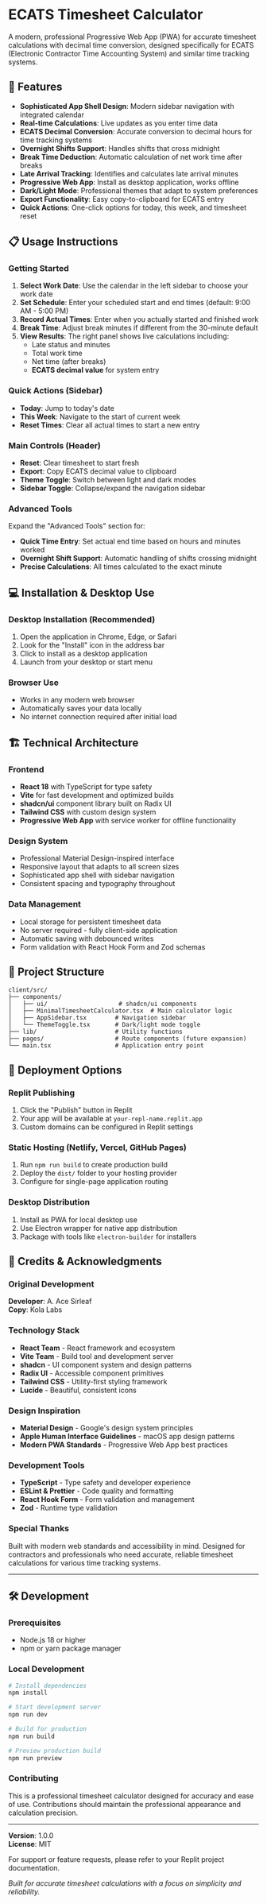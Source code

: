 # ECATS Timesheet Calculator

A modern, professional Progressive Web App (PWA) for accurate timesheet calculations with decimal time conversion, designed specifically for ECATS (Electronic Contractor Time Accounting System) and similar time tracking systems.

## 🚀 Features

- **Sophisticated App Shell Design**: Modern sidebar navigation with integrated calendar
- **Real-time Calculations**: Live updates as you enter time data
- **ECATS Decimal Conversion**: Accurate conversion to decimal hours for time tracking systems
- **Overnight Shifts Support**: Handles shifts that cross midnight
- **Break Time Deduction**: Automatic calculation of net work time after breaks  
- **Late Arrival Tracking**: Identifies and calculates late arrival minutes
- **Progressive Web App**: Install as desktop application, works offline
- **Dark/Light Mode**: Professional themes that adapt to system preferences
- **Export Functionality**: Easy copy-to-clipboard for ECATS entry
- **Quick Actions**: One-click options for today, this week, and timesheet reset

## 📋 Usage Instructions

### Getting Started
1. **Select Work Date**: Use the calendar in the left sidebar to choose your work date
2. **Set Schedule**: Enter your scheduled start and end times (default: 9:00 AM - 5:00 PM)
3. **Record Actual Times**: Enter when you actually started and finished work
4. **Break Time**: Adjust break minutes if different from the 30-minute default
5. **View Results**: The right panel shows live calculations including:
   - Late status and minutes
   - Total work time
   - Net time (after breaks)
   - **ECATS decimal value** for system entry

### Quick Actions (Sidebar)
- **Today**: Jump to today's date
- **This Week**: Navigate to the start of current week
- **Reset Times**: Clear all actual times to start a new entry

### Main Controls (Header)
- **Reset**: Clear timesheet to start fresh
- **Export**: Copy ECATS decimal value to clipboard
- **Theme Toggle**: Switch between light and dark modes
- **Sidebar Toggle**: Collapse/expand the navigation sidebar

### Advanced Tools
Expand the "Advanced Tools" section for:
- **Quick Time Entry**: Set actual end time based on hours and minutes worked
- **Overnight Shift Support**: Automatic handling of shifts crossing midnight
- **Precise Calculations**: All times calculated to the exact minute

## 💻 Installation & Desktop Use

### Desktop Installation (Recommended)
1. Open the application in Chrome, Edge, or Safari
2. Look for the "Install" icon in the address bar
3. Click to install as a desktop application
4. Launch from your desktop or start menu

### Browser Use
- Works in any modern web browser
- Automatically saves your data locally
- No internet connection required after initial load

## 🏗️ Technical Architecture

### Frontend
- **React 18** with TypeScript for type safety
- **Vite** for fast development and optimized builds
- **shadcn/ui** component library built on Radix UI
- **Tailwind CSS** with custom design system
- **Progressive Web App** with service worker for offline functionality

### Design System
- Professional Material Design-inspired interface
- Responsive layout that adapts to all screen sizes
- Sophisticated app shell with sidebar navigation
- Consistent spacing and typography throughout

### Data Management
- Local storage for persistent timesheet data
- No server required - fully client-side application
- Automatic saving with debounced writes
- Form validation with React Hook Form and Zod schemas

## 📁 Project Structure

```
client/src/
├── components/
│   ├── ui/                    # shadcn/ui components
│   ├── MinimalTimesheetCalculator.tsx  # Main calculator logic
│   ├── AppSidebar.tsx        # Navigation sidebar
│   └── ThemeToggle.tsx       # Dark/light mode toggle
├── lib/                      # Utility functions
├── pages/                    # Route components (future expansion)
└── main.tsx                  # Application entry point
```

## 🚀 Deployment Options

### Replit Publishing
1. Click the "Publish" button in Replit
2. Your app will be available at `your-repl-name.replit.app`
3. Custom domains can be configured in Replit settings

### Static Hosting (Netlify, Vercel, GitHub Pages)
1. Run `npm run build` to create production build
2. Deploy the `dist/` folder to your hosting provider
3. Configure for single-page application routing

### Desktop Distribution
1. Install as PWA for local desktop use
2. Use Electron wrapper for native app distribution
3. Package with tools like `electron-builder` for installers

## 📝 Credits & Acknowledgments

### Original Development
**Developer**: A. Ace Sirleaf  
**Copy**: Kola Labs

### Technology Stack
- **React Team** - React framework and ecosystem
- **Vite Team** - Build tool and development server
- **shadcn** - UI component system and design patterns
- **Radix UI** - Accessible component primitives
- **Tailwind CSS** - Utility-first styling framework
- **Lucide** - Beautiful, consistent icons

### Design Inspiration
- **Material Design** - Google's design system principles
- **Apple Human Interface Guidelines** - macOS app design patterns
- **Modern PWA Standards** - Progressive Web App best practices

### Development Tools
- **TypeScript** - Type safety and developer experience
- **ESLint & Prettier** - Code quality and formatting
- **React Hook Form** - Form validation and management
- **Zod** - Runtime type validation

### Special Thanks
Built with modern web standards and accessibility in mind. Designed for contractors and professionals who need accurate, reliable timesheet calculations for various time tracking systems.

---

## 🛠️ Development

### Prerequisites
- Node.js 18 or higher
- npm or yarn package manager

### Local Development
```bash
# Install dependencies
npm install

# Start development server
npm run dev

# Build for production
npm run build

# Preview production build
npm run preview
```

### Contributing
This is a professional timesheet calculator designed for accuracy and ease of use. Contributions should maintain the professional appearance and calculation precision.

---

**Version**: 1.0.0  
**License**: MIT  

For support or feature requests, please refer to your Replit project documentation.

*Built for accurate timesheet calculations with a focus on simplicity and reliability.*